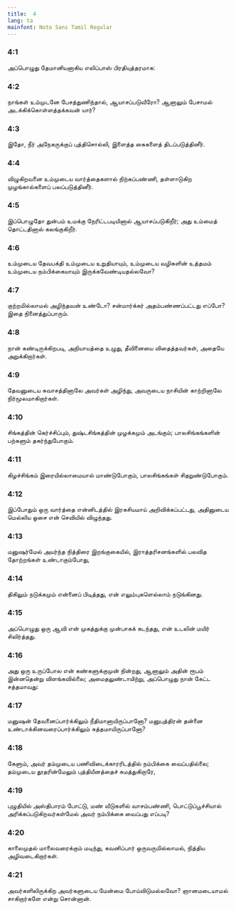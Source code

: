 ```yaml
---
title:  4
lang: ta
mainfont: Noto Sans Tamil Regular
---
```


###  4:1

அப்பொழுது தேமானியனாகிய எலிப்பாஸ் பிரதியுத்தரமாக:

###  4:2

நாங்கள் உம்முடனே பேசத்துணிந்தால், ஆயாசப்படுவீரோ? ஆனாலும் பேசாமல் அடக்கிக்கொள்ளத்தக்கவன் யார்?

###  4:3

இதோ, நீர் அநேகருக்குப் புத்திசொல்லி, இளைத்த கைகளைத் திடப்படுத்தினீர்.

###  4:4

விழுகிறவனை உம்முடைய வார்த்தைகளால் நிற்கப்பண்ணி, தள்ளாடுகிற முழங்கால்களைப் பலப்படுத்தினீர்.

###  4:5

இப்பொழுதோ துன்பம் உமக்கு நேரிட்டபடியினால் ஆயாசப்படுகிறீர்; அது உம்மைத் தொட்டதினால் கலங்குகிறீர்.

###  4:6

உம்முடைய தேவபக்தி உம்முடைய உறுதியாயும், உம்முடைய வழிகளின் உத்தமம் உம்முடைய நம்பிக்கையாயும் இருக்கவேண்டியதல்லவோ?

###  4:7

குற்றமில்லாமல் அழிந்தவன் உண்டோ? சன்மார்க்கர் அதம்பண்ணப்பட்டது எப்போ? இதை நினைத்துப்பாரும்.

###  4:8

நான் கண்டிருக்கிறபடி, அநியாயத்தை உழுது, தீவினையை விதைத்தவர்கள், அதையே அறுக்கிறார்கள்.

###  4:9

தேவனுடைய சுவாசத்தினாலே அவர்கள் அழிந்து, அவருடைய நாசியின் காற்றினாலே நிர்மூலமாகிறார்கள்.

###  4:10

சிங்கத்தின் கெர்ச்சிப்பும், துஷ்டசிங்கத்தின் முழக்கமும் அடங்கும்; பாலசிங்கங்களின் பற்களும் தகர்ந்துபோகும்.

###  4:11

கிழச்சிங்கம் இரையில்லாமையால் மாண்டுபோகும், பாலசிங்கங்கள் சிதறுண்டுபோகும்.

###  4:12

இப்போதும் ஒரு வார்த்தை என்னிடத்தில் இரகசியமாய் அறிவிக்கப்பட்டது, அதினுடைய மெல்லிய ஓசை என் செவியில் விழுந்தது.

###  4:13

மனுஷர்மேல் அயர்ந்த நித்திரை இறங்குகையில், இராத்தரிசனங்களில் பலவித தோற்றங்கள் உண்டாகும்போது,

###  4:14

திகிலும் நடுக்கமும் என்னைப் பிடித்தது, என் எலும்புகளெல்லாம் நடுங்கினது.

###  4:15

அப்பொழுது ஒரு ஆவி என் முகத்துக்கு முன்பாகக் கடந்தது, என் உடலின் மயிர் சிலிர்த்தது.

###  4:16

அது ஒரு உருப்போல என் கண்களுக்குமுன் நின்றது, ஆனாலும் அதின் ரூபம் இன்னதென்று விளங்கவில்லை; அமைதலுண்டாயிற்று, அப்பொழுது நான் கேட்ட சத்தமாவது:

###  4:17

மனுஷன் தேவனைப்பார்க்கிலும் நீதிமானாயிருப்பானோ? மனுபுத்திரன் தன்னை உண்டாக்கினவரைப்பார்க்கிலும் சுத்தமாயிருப்பானோ?

###  4:18

கேளும், அவர் தம்முடைய பணிவிடைக்காரரிடத்தில் நம்பிக்கை வைப்பதில்லை; தம்முடைய தூதரின்மேலும் புத்தியீனத்தைச் சுமத்துகிறாரே,

###  4:19

புழுதியில் அஸ்திபாரம் போட்டு, மண் வீடுகளில் வாசம்பண்ணி, பொட்டுப்பூச்சியால் அரிக்கப்படுகிறவர்கள்மேல் அவர் நம்பிக்கை வைப்பது எப்படி?

###  4:20

காலைமுதல் மாலைவரைக்கும் மடிந்து, கவனிப்பார் ஒருவருமில்லாமல், நித்திய அழிவடைகிறார்கள்.

###  4:21

அவர்களிலிருக்கிற அவர்களுடைய மேன்மை போய்விடுமல்லவோ? ஞானமடையாமல் சாகிறார்களே என்று சொன்னான்.

